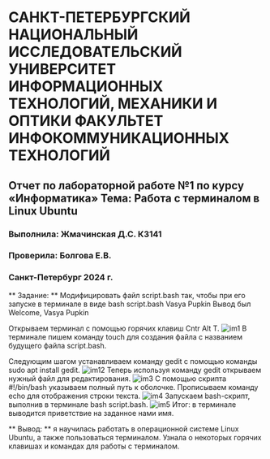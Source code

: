 # САНКТ-ПЕТЕРБУРГСКИЙ НАЦИОНАЛЬНЫЙ ИССЛЕДОВАТЕЛЬСКИЙ УНИВЕРСИТЕТ ИНФОРМАЦИОННЫХ ТЕХНОЛОГИЙ, МЕХАНИКИ И ОПТИКИ ФАКУЛЬТЕТ ИНФОКОММУНИКАЦИОННЫХ ТЕХНОЛОГИЙ
## Отчет по лабораторной работе №1 по курсу «Информатика» Тема: Работа с терминалом в Linux Ubuntu
### Выполнила: Жмачинская Д.С. К3141
### Проверила: Болгова Е.В.
### Санкт-Петербург 2024 г.



** Задание: ** Модифицировать файл script.bash так, чтобы при его запуске в терминале в виде bash script.bash Vasya Pupkin Вывод был Welcome, Vasya Pupkin


Открываем терминал с помощью горячих клавиш Cntr Alt T.
![im1]()
В терминале пишем команду touch для создания файла с названием будущего файла script.bash.

Следующим шагом устанавливаем команду gedit с помощью команды sudo apt install gedit.
![im12]()
Теперь используя команду gedit открываем нужный файл для редактирования.
![im3]()
С помощью скрипта #!/bin/bash указываем полный путь к оболочке. Прописываем команду echo для отображения строки текста.
![im4]()
Запускаем bash-скрипт, выполнив в терминале bash script.bash.
![im5]()
Итог: в терминале выводится приветствие на заданное нами имя.

** Вывод: ** я научилась работать в операционной системе Linux Ubuntu, а также пользоваться терминалом.  Узнала о некоторых горячих клавишах  и командах для работы с терминалом.



